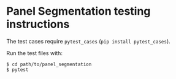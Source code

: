 # Panel Segmentation testing instructions

The test cases require `pytest_cases` (`pip install pytest_cases`).

Run the test files with:

    $ cd path/to/panel_segmentation
    $ pytest
